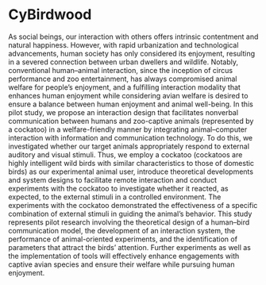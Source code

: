 # CyBirdwood

As social beings, our interaction with others offers intrinsic contentment and natural happiness. However, with rapid urbanization and technological advancements, human society has only considered its enjoyment, resulting in a severed connection between urban dwellers and wildlife. Notably, conventional human–animal interaction, since the inception of circus performance and zoo entertainment, has always compromised animal welfare for people’s enjoyment, and a fulfilling interaction modality that enhances human enjoyment while considering avian welfare is desired to ensure a balance between human enjoyment and animal well-being. In this pilot study, we propose an interaction design that facilitates nonverbal communication between humans and zoo-captive animals (represented by a cockatoo) in a welfare-friendly manner by integrating animal–computer interaction with information and communication technology. 
To do this, we investigated whether our target animals appropriately respond to external auditory and visual stimuli. Thus, we employ a cockatoo (cockatoos are highly intelligent wild birds with similar characteristics to those of domestic birds) as our experimental animal user, introduce theoretical developments and system designs to facilitate remote interaction and conduct experiments with the cockatoo to investigate whether it reacted, as expected, to the external stimuli in a controlled environment. The experiments with the cockatoo demonstrated the effectiveness of a specific combination of external stimuli in guiding the animal’s behavior. This study represents pilot research involving the theoretical design of a human–bird communication model, the development of an interaction system, the performance of animal-oriented experiments, and the identification of parameters that attract the birds’ attention. Further experiments as well as the implementation of tools will effectively enhance engagements with captive avian species and ensure their welfare while pursuing human enjoyment. 
